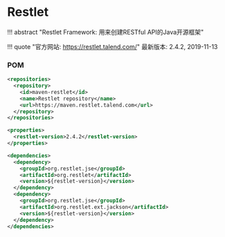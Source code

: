 # Restlet

!!! abstract "Restlet Framework: 用来创建RESTful API的Java开源框架"

!!! quote "官方网站: <https://restlet.talend.com/>"
    最新版本: 2.4.2, 2019-11-13

### POM

```xml
<repositories>
  <repository>
    <id>maven-restlet</id>
    <name>Restlet repository</name>
    <url>https://maven.restlet.talend.com</url>
  </repository>
</repositories>

<properties>
  <restlet-version>2.4.2</restlet-version>
</properties>

<dependencies>
  <dependency>
    <groupId>org.restlet.jse</groupId>
    <artifactId>org.restlet</artifactId>
    <version>${restlet-version}</version>
  </dependency>
  <dependency>
    <groupId>org.restlet.jse</groupId>
    <artifactId>org.restlet.ext.jackson</artifactId>
    <version>${restlet-version}</version>
  </dependency>
</dependencies>
```
